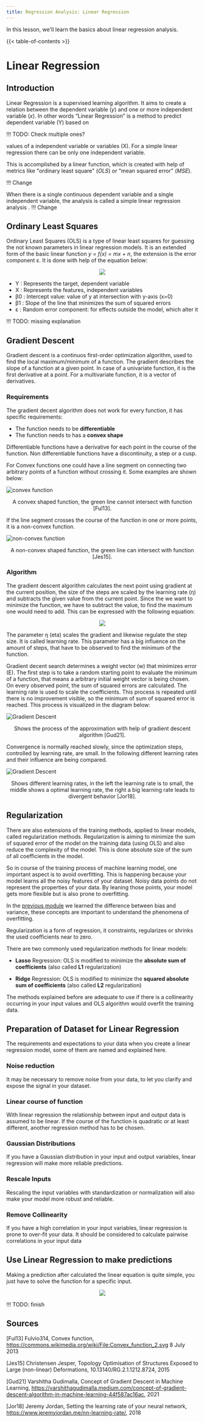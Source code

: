 ```yaml
---
title: Regression Analysis: Linear Regression
---
```


In this lesson, we'll learn the basics about linear regression analysis.

{{< table-of-contents >}}

# Linear Regression

## Introduction

Linear Regression is a supervised learning algorithm. It aims to create a relation between the dependent variable (*y*) and one or more independent variable (*x*). In other words “Linear Regression” is a method to predict dependent variable (Y) based on 

!!! TODO: Check multiple ones?

values of a independent variable or variables (X). For a simple linear regression there can be only one independent variable.

This is accomplished by a linear function, which is created with help of metrics like "ordinary least square" (*OLS*) or "mean squared error" (*MSE*).



!!! Change

When there is a single continuous dependent variable and a single independent variable, the analysis is called a simple linear regression analysis . 
!!! Change


## Ordinary Least Squares

Ordinary Least Squares (OLS) is a type of linear least squares for guessing the not known parameters in linear regression models. It is an extended form of the basic linear function *y = f(x) = mx + n*, the extension is the error component ε.
It is done with help of the equation below:

<p style="text-align: center;">
<img src="https://latex.codecogs.com/svg.image?Y_{i}=\ss_{0}+\ss_{1}X_{i}+\varepsilon_{i}">
</p>

- Y  : Represents the target, dependent variable
- X  : Represents the features, independent variables
- β0 : Intercept value: value of y at intersection with y-axis (x=0)
- β1 : Slope of the line that minimizes the sum of squared errors
- ε  : Random error component: for effects outside the model, which alter it


!!! TODO: missing explanation 

## Gradient Descent 

Gradient descent is a continuos first-order optimization algorithm, used to find the local maximum/minimum of a function. The gradient describes the slope of a function at a given point. In case of a univariate function, it is the first derivative at a point. For a multivariate function, it is a vector of derivatives.

### Requirements

The gradient decent algorithm does not work for every function, it has specific requirements:

- The function needs to be **differentiable**
- The function needs to has a **convex shape**

Differentiable functions have a derivative for each point in the course of the function. Non differentiable functions have a discontinuity, a step or a cusp.

For Convex functions one could have a line segment on connecting two arbitrary points of a function without crossing it. Some examples are shown below:

![convex function](214px-Convex_function_2.svg.png)
<p style="text-align: center;">
A convex shaped function, the green line cannot intersect with function [Ful13]. 
</p>

If the line segment crosses the course of the function in one or more points, it is a non-convex function.

![non-convex function](example-of-non-convex-continuous-function.png)
<p style="text-align: center;">
A non-convex shaped function, the green line can intersect with function [Jes15]. 
</p>

### Algorithm

The gradient descent algorithm calculates the next point using gradient at the current position, the size of the steps are scaled by the learning rate (η) and subtracts the given value from the current point. Since the we want to minimize the function, we have to subtract the value, to find the maximum one would need to add. This can be expressed with the following equation:

<p style="text-align: center;">
<img src="https://latex.codecogs.com/svg.image?p_{n+1} = p_{n} - \eta \triangledown f(p_{n})">
</p>

The parameter η (eta) scales the gradient and likewise regulate the step size. It is called learning rate. This parameter has a big influence on the amount of steps, that have to be observed to find the minimum of the function.

Gradient decent search determines a weight vector (w) that minimizes error (E). The first step is to take a random starting point to evaluate the minimum of a function, that means a arbitrary initial weight vector is being chosen. On every observed point, the sum of squared errors are calculated. The learning rate is used to scale the coefficients. This process is repeated until there is no improvement visible, so the minimum of sum of squared error is reached. This process is visualized in the diagram below:

![Gradient Descent](gradient_descent.jpeg)
<p style="text-align: center;">
Shows the process of the approximation with help of gradient descent algorithm [Gud21]. 
</p>

Convergence is normally reached slowly, since the optimization steps, controlled by learning rate, are small. In the following different learning rates and their influence are being compared.

![Gradient Descent](learning_rate.png)
<p style="text-align: center;">
Shows different learning rates, in the left the learning rate is to small, the middle shows a optimal learning rate, the right a big learning rate leads to divergent behavior [Jor18]. 
</p>

## Regularization

There are also extensions of the training methods, applied to linear models, called regularization methods. Regularization is aiming to minimize the sum of squared error of the model on the training data (using OLS) and also reduce the complexity of the model. This is done absolute size of the sum of all coefficients in the model.

So in course of the training process of machine learning model, one important aspect is to avoid overfitting. This is happening because your model learns all the noisy features of your dataset. Noisy data points do not represent the properties of your data. By leaning those points, your model gets more flexible but is also prone to overfitting.

In the [previous module](1.RegressionBasics.md) we learned the difference between bias and variance, these concepts are important to understand the phenomena of overfitting.

Regularization is a form of regression, it constraints, regularizes or shrinks the used coefficients near to zero. 

There are two commonly used regularization methods for linear models:

- **Lasso** Regression: OLS is modified to minimize the **absolute sum of coefficients** (also called **L1** regularization)

- **Ridge** Regression: OLS is modified to minimize the **squared absolute sum of coefficients** (also called **L2** regularization)

The methods explained before are adequate to use if there is a collinearity  occurring in your input values and OLS algorithm would overfit the training data.

## Preparation of Dataset for Linear Regression

The requirements and expectations to your data when you create a linear regression model, some of them are named and explained here.

### Noise reduction

It may be necessary to remove noise from your data, to let you clarify and expose the signal in your dataset. 

### Linear course of function

With linear regression the relationship between input and output data is assumed to be linear. If the course of the function is quadratic or at least different, another regression method has to be chosen. 

### Gaussian Distributions

If you have a Gaussian distribution in your input and output variables, linear regression will make more reliable predictions.

### Rescale Inputs

Rescaling the input variables with standardization or normalization will also make your model more robust and reliable.

### Remove Collinearity

If you have a high correlation in your input variables, linear regression is prone to over-fit your data. It should be considered to calculate pairwise correlations in your input data

## Use Linear Regression to make predictions

Making a prediction after calculated the linear equation is quite simple, you just have to solve the function for a specific input.

<p style="text-align: center;">
<img src="https://latex.codecogs.com/svg.image?y = B_{0} + B_{1} * x_{1}">
</p>

!!! TODO: finish

## Sources

[Ful13] Fulvio314, Convex function, https://commons.wikimedia.org/wiki/File:Convex_function_2.svg 8 July 2013

[Jes15] Christensen Jesper, Topology Optimisation of Structures Exposed to Large (non-linear) Deformations, 10.13140/RG.2.1.1212.8724, 2015

[Gud21] Varshitha Gudimalla, Concept of Gradient Descent in Machine Learning, https://varshithagudimalla.medium.com/concept-of-gradient-descent-algorithm-in-machine-learning-44f587ac16ac, 2021

[Jor18] Jeremy Jordan, Setting the learning rate of your neural network,
https://www.jeremyjordan.me/nn-learning-rate/, 2018